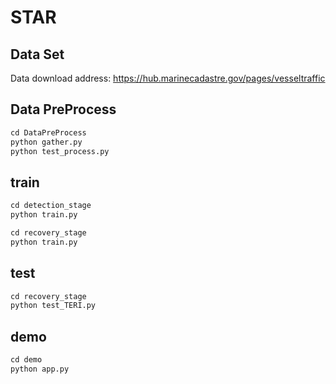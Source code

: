 # STAR

## Data Set

Data download address:
https://hub.marinecadastre.gov/pages/vesseltraffic

## Data PreProcess

```python
cd DataPreProcess
python gather.py
python test_process.py
```

## train

```python
cd detection_stage
python train.py
```

```python
cd recovery_stage
python train.py
```

## test

```python
cd recovery_stage
python test_TERI.py
```

## demo

```python
cd demo
python app.py
```
